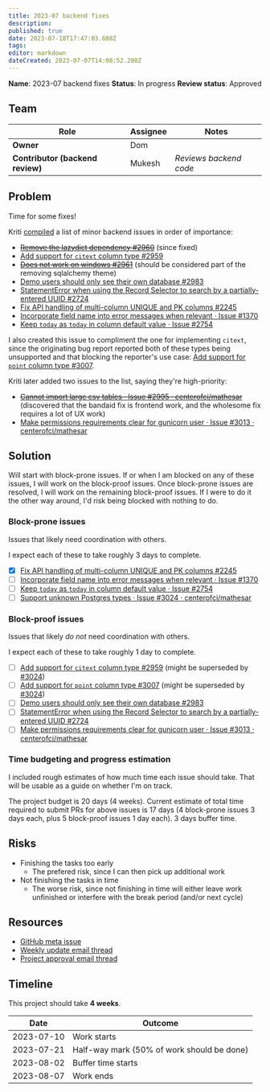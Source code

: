 ```yaml
---
title: 2023-07 backend fixes
description: 
published: true
date: 2023-07-18T17:47:03.608Z
tags: 
editor: markdown
dateCreated: 2023-07-07T14:08:52.280Z
---
```


**Name**: 2023-07 backend fixes
**Status**: In progress 
**Review status**: Approved

## Team
| Role | Assignee | Notes |
|-|-|-|
| **Owner** | Dom | |
| **Contributor (backend review)** | Mukesh | *Reviews backend code* |

## Problem

Time for some fixes!

Kriti [compiled](https://groups.google.com/a/mathesar.org/g/mathesar-developers/c/0vahYjcTkjE/m/t8I5s0hcAgAJ) a list of minor backend issues in order of importance:

- [~~Remove the lazydict dependency #2960~~](https://github.com/centerofci/mathesar/issues/2960) (since fixed)
- [Add support for `citext` column type #2959](https://github.com/centerofci/mathesar/issues/2959)
- [~~Does not work on windows #2961~~](https://github.com/centerofci/mathesar/issues/2961) (should be considered part of the removing sqlalchemy theme)
- [Demo users should only see their own database #2983](https://github.com/centerofci/mathesar/issues/2983)
- [StatementError when using the Record Selector to search by a partially-entered UUID #2724](https://github.com/centerofci/mathesar/issues/2724)
- [Fix API handling of multi-column UNIQUE and PK columns #2245](https://github.com/centerofci/mathesar/issues/2245)
- [Incorporate field name into error messages when relevant · Issue #1370](https://github.com/centerofci/mathesar/issues/1370)
- [Keep `today` as `today` in column default value · Issue #2754](https://github.com/centerofci/mathesar/issues/2754)

I also created this issue to compliment the one for implementing `citext`, since the originating bug report reported both of these types being unsupported and that blocking the reporter's use case: [Add support for `point` column type #3007](https://github.com/centerofci/mathesar/issues/3007).

Kriti later added two issues to the list, saying they're high-priority:

- ~~[Cannot import large csv tables · Issue #2995 · centerofci/mathesar](https://github.com/centerofci/mathesar/issues/2995)~~ (discovered that the bandaid fix is frontend work, and the wholesome fix requires a lot of UX work)
- [Make permissions requirements clear for gunicorn user · Issue #3013 · centerofci/mathesar](https://github.com/centerofci/mathesar/issues/3013)

## Solution

Will start with block-prone issues. If or when I am blocked on any of these issues, I will work on the block-proof issues. Once block-prone issues are resolved, I will work on the remaining block-proof issues. If I were to do it the other way around, I'd risk being blocked with nothing to do.

### Block-prone issues

Issues that likely need coordination with others.

I expect each of these to take roughly 3 days to complete.

- [x] [Fix API handling of multi-column UNIQUE and PK columns #2245](https://github.com/centerofci/mathesar/issues/2245)
- [ ] [Incorporate field name into error messages when relevant · Issue #1370](https://github.com/centerofci/mathesar/issues/1370)
- [ ] [Keep `today` as `today` in column default value · Issue #2754](https://github.com/centerofci/mathesar/issues/2754)
- [ ] [Support unknown Postgres types · Issue #3024 · centerofci/mathesar](https://github.com/centerofci/mathesar/issues/3024)

### Block-proof issues

Issues that likely *do not* need coordination with others.

I expect each of these to take roughly 1 day to complete.

- [ ] [Add support for `citext` column type #2959](https://github.com/centerofci/mathesar/issues/2959) (might be superseded by [#3024](https://github.com/centerofci/mathesar/issues/3024))
- [ ] [Add support for `point` column type #3007](https://github.com/centerofci/mathesar/issues/3007) (might be superseded by [#3024](https://github.com/centerofci/mathesar/issues/3024))
- [ ] [Demo users should only see their own database #2983](https://github.com/centerofci/mathesar/issues/2983)
- [ ] [StatementError when using the Record Selector to search by a partially-entered UUID #2724](https://github.com/centerofci/mathesar/issues/2724)
- [ ] [Make permissions requirements clear for gunicorn user · Issue #3013 · centerofci/mathesar](https://github.com/centerofci/mathesar/issues/3013)

### Time budgeting and progress estimation

I included rough estimates of how much time each issue should take. That will be usable as a guide on whether I'm on track.

The project budget is 20 days (4 weeks). Current estimate of total time required to submit PRs for above issues is 17 days (4 block-prone issues 3 days each, plus 5 block-proof issues 1 day each). 3 days buffer time.

## Risks
- Finishing the tasks too early
	- The prefered risk, since I can then pick up additional work
- Not finishing the tasks in time
	- The worse risk, since not finishing in time will either leave work unfinished or interfere with the break period (and/or next cycle)

## Resources

- [GitHub meta issue](https://github.com/centerofci/mathesar/issues/3022)
- [Weekly update email thread](https://groups.google.com/a/mathesar.org/g/mathesar-developers/c/LBYHUZp_E8E/)
- [Project approval email thread](https://groups.google.com/a/mathesar.org/g/mathesar-developers/c/Hg6b929kY9A)


## Timeline
This project should take **4 weeks**.

| Date | Outcome |
| - | - |
| 2023-07-10 | Work starts |
| 2023-07-21 | Half-way mark (50% of work should be done) |
| 2023-08-02 | Buffer time starts |
| 2023-08-07 | Work ends |